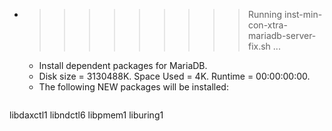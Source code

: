 * >>>>>>>>> Running inst-min-con-xtra-mariadb-server-fix.sh ...
  * Install dependent packages for MariaDB.
  * Disk size = 3130488K. Space Used = 4K. Runtime = 00:00:00:00.
  * The following NEW packages will be installed:
  ```bash
libdaxctl1 libndctl6 libpmem1 liburing1
  ```

